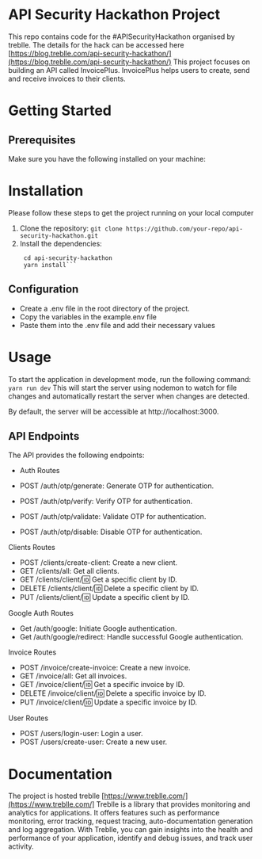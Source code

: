 # API Security Hackathon Project

This repo contains code for the #APISecurityHackathon organised by treblle. The details for the hack can be accessed here [https://blog.treblle.com/api-security-hackathon/](https://blog.treblle.com/api-security-hackathon/)
This project focuses on building an API called InvoicePlus. InvoicePlus helps users to create, send and receive invoices to their clients.

# Getting Started

## Prerequisites

Make sure you have the following installed on your machine:

# Installation

Please follow these steps to get the project running on your local computer

1. Clone the repository:
   `git clone https://github.com/your-repo/api-security-hackathon.git`
2. Install the dependencies:
   ````
    cd api-security-hackathon
    yarn install```
   ````

## Configuration

- Create a .env file in the root directory of the project.
- Copy the variables in the example.env file
- Paste them into the .env file and add their necessary values

# Usage

To start the application in development mode, run the following command:
`yarn run dev`
This will start the server using nodemon to watch for file changes and automatically restart the server when changes are detected.

By default, the server will be accessible at http://localhost:3000.

## API Endpoints

The API provides the following endpoints:

- Auth Routes

- POST /auth/otp/generate: Generate OTP for authentication.
- POST /auth/otp/verify: Verify OTP for authentication.
- POST /auth/otp/validate: Validate OTP for authentication.
- POST /auth/otp/disable: Disable OTP for authentication.

Clients Routes

- POST /clients/create-client: Create a new client.
- GET /clients/all: Get all clients.
- GET /clients/client/:id: Get a specific client by ID.
- DELETE /clients/client/:id: Delete a specific client by ID.
- PUT /clients/client/:id: Update a specific client by ID.

Google Auth Routes

- Get /auth/google: Initiate Google authentication.
- Get /auth/google/redirect: Handle successful Google authentication.

Invoice Routes

- POST /invoice/create-invoice: Create a new invoice.
- GET /invoice/all: Get all invoices.
- GET /invoice/client/:id: Get a specific invoice by ID.
- DELETE /invoice/client/:id: Delete a specific invoice by ID.
- PUT /invoice/client/:id: Update a specific invoice by ID.

User Routes

- POST /users/login-user: Login a user.
- POST /users/create-user: Create a new user.

# Documentation

The project is hosted treblle [https://www.treblle.com/](https://www.treblle.com/]
Treblle is a library that provides monitoring and analytics for applications. It offers features such as performance monitoring, error tracking, request tracing, auto-documentation generation and log aggregation. With Treblle, you can gain insights into the health and performance of your application, identify and debug issues, and track user activity.
